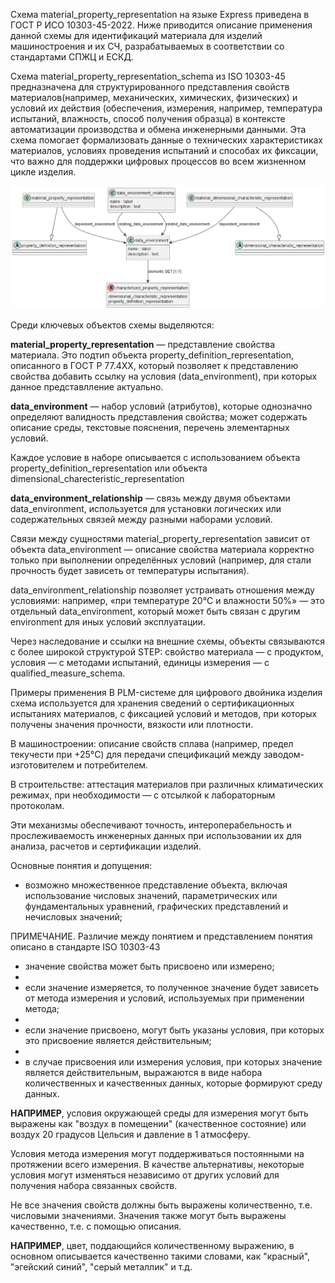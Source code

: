 Схема material_property_representation на языке Express приведена в ГОСТ Р ИСО 10303-45-2022. Ниже приводится описание применения данной схемы для идентификаций материала для изделий машиностроения и их СЧ, разрабатываемых в соответствии со стандартами СПЖЦ и ЕСКД.

Схема material_property_representation_schema из ISO 10303-45 предназначена для структурированного представления свойств материалов(например, механических, химических, физических) и условий их действия (обеспечения, измерения, например, температура испытаний, влажность, способ получения образца) в контексте автоматизации производства и обмена инженерными данными. Эта схема помогает формализовать данные о технических характеристиках материалов, условиях проведения испытаний и способах их фиксации, что важно для поддержки цифровых процессов во всем жизненном цикле изделия.


![](source/material_property_representation.png)

Среди ключевых объектов схемы выделяются:

**material_property_representation** — представление свойства материала. Это подтип объекта property_definition_representation, описанного в ГОСТ Р 77.4ХХ, который позволяет к представлению свойства добавить ссылку на условия (data_environment), при которых данное представлление актуально.

**data_environment** — набор условий (атрибутов), которые однозначно определяют валидность представления свойства; может содержать описание среды, текстовые пояснения, перечень элементарных условий.

Каждое условие в наборе описывается с использованием объекта property_definition_representation или объекта dimensional_charecteristic_representation

**data_environment_relationship** — связь между двумя объектами data_environment, используется для установки логических или содержательных связей между разными наборами условий.



Связи между сущностями
material_property_representation зависит от объекта data_environment — описание свойства материала корректно только при выполнении определённых условий (например, для стали прочность будет зависеть от температуры испытания).

data_environment_relationship позволяет устраивать отношения между условиями: например, «при температуре 20°C и влажности 50%» — это отдельный data_environment, который может быть связан с другим environment для иных условий эксплуатации.

Через наследование и ссылки на внешние схемы, объекты связываются с более широкой структурой STEP: свойство материала — с продуктом, условия — с методами испытаний, единицы измерения — с qualified_measure_schema.

Примеры применения
В PLM-системе для цифрового двойника изделия схема используется для хранения сведений о сертификационных испытаниях материалов, с фиксацией условий и методов, при которых получены значения прочности, вязкости или плотности.

В машиностроении: описание свойств сплава (например, предел текучести при +25°C) для передачи спецификаций между заводом-изготовителем и потребителем.

В строительстве: аттестация материалов при различных климатических режимах, при необходимости — с отсылкой к лабораторным протоколам.

Эти механизмы обеспечивают точность, интероперабельность и прослеживаемость инженерных данных при использовании их для анализа, расчетов и сертификации изделий.



Основные понятия и допущения:

- возможно множественное представление объекта, включая использование числовых значений, параметрических или фундаментальных уравнений, графических представлений и нечисловых значений;

ПРИМЕЧАНИЕ. Различие между понятием и представлением понятия описано в стандарте ISO 10303-43

- значение свойства может быть присвоено или измерено;
- 
- если значение измеряется, то полученное значение будет зависеть от метода измерения и условий, используемых при применении метода;
- 
- если значение присвоено, могут быть указаны условия, при которых это присвоение является действительным;
- 
- в случае присвоения или измерения условия, при которых значение является действительным, выражаются в виде набора количественных и качественных данных, которые формируют среду данных.

**НАПРИМЕР**, условия окружающей среды для измерения могут быть выражены как "воздух в помещении" (качественное состояние) или воздух 20 градусов Цельсия и давление в 1 атмосферу.

Условия метода измерения могут поддерживаться постоянными на протяжении всего измерения. В качестве альтернативы, некоторые условия могут изменяться независимо от других условий для получения набора связанных свойств.

Не все значения свойств должны быть выражены количественно, т.е. числовыми значениями. Значения также могут быть выражены качественно, т.е. с помощью описания.

**НАПРИМЕР**, цвет, поддающийся количественному выражению, в основном описывается качественно такими словами, как "красный", "эгейский синий", "серый металлик" и т.д.

